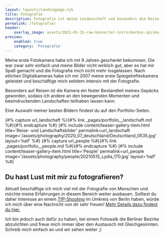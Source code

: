 ```yaml
---
layout: layouts/landingpage.njk
title: Fotografie
description: Fotografie ist meine Leidenschaft und besonders die Reise- und Landschaftsfotografie hat es mir angetan.
permalink: /fotografie/
header:
    overlay_image: assets/2021-01-15-raw-konverter-intro/markus-spiske-nfwBWcaFAYg-unsplash.jpg
preview:
    enabled: true
    category: 'Fotografie'
---
```


<div class="p-4 bg-gray-100 text-gray-700">
  <div class="container p-4 my-4 text-base sm:text-lg md:text-xl">
    <p class="mb-4">
        Meine erste Fotokamera habe ich mit 9 Jahren geschenkt bekommen.
        Die war zwar sehr einfach und meine Bilder nicht wirklich gut, aber es hat mir Spaß gemacht und die Fotografie mich nicht mehr losgelassen.
        Nach etlichen Digitalkameras habe ich mir 2007 meine erste Spiegelreflexkamera geleistet und beschäftige mich seitdem intensiv mit der Fotografie.
    </p>
    <p class="mb-4">
        Besonders auf Reisen ist die Kamera ein fester Bestandteil meines Gepäcks geworden,
        sodass ich andere an den bewegenden Momenten und beeindruckenden Landschaften teilhaben lassen kann.
    </p>
    <p class="mb-4">
        Eine Auswahl meiner besten Bildern findest du auf den Portfolio-Seiten.
    </p>

<div class="flex flex-wrap justify-center">
{#% capture url_landschaft %}{#% link _pages/portfolio__landschaft.md %#}{#% endcapture %#}
{#% include content/teaser-gallery-item.html title='Reise- und Landschaftsbilder' permalink=url_landschaft image='/assets/photography/2020_07_deutschland/Deutschland_0535.jpg' layout='half' %#}
{#% capture url_people %#}{#% link _pages/portfolio__people.md %#}{#% endcapture %#}
{#% include content/teaser-gallery-item.html title='People' permalink=url_people image='/assets/photography/people/20210515_Lydia_170.jpg' layout='half' %#}
</div>

<h2 class="mb-6 mt-12">Du hast Lust mit mir zu fotografieren?</h2>
<p class="mb-4">
    Aktuell beschäftige ich mich viel mit der Fotografie von Menschen und möchte meine Erfahrungen in diesem Bereich weiter ausbauen.
    Solltest du daher Interesse an einem <a href="{% post_url collections.pages, 'tfp-shooting' %}" class="text-red-900">TfP-Shooting</a> im Umkreis von Berlin haben, würde ich mich über eine Nachricht von dir sehr freuen!
    <a href="{% post_url collections.pages, 'tfp-shooting' %}" class="text-red-900">Mehr Details dazu findest du hier.</a>
</p>
<p>
    Ich bin jedoch auch dafür zu haben, bei einem Fotowalk die Berliner Bezirke abzulichten und freue mich immer über den Austausch mit Gleichgesinnten.
    Schreib mich einfach an und wir sehen weiter ;)
</p>
  </div>
</div>
